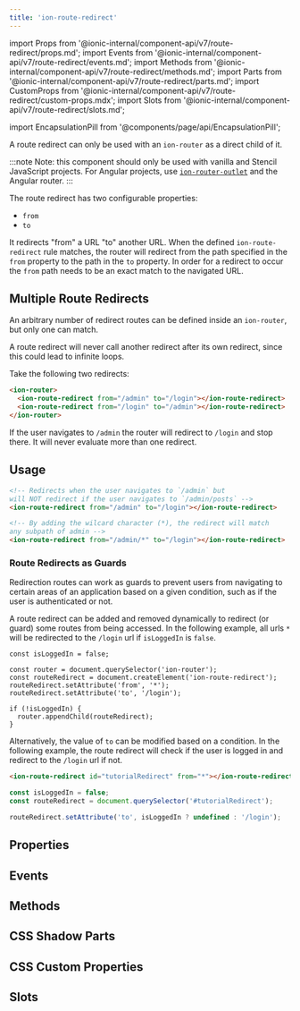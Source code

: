 ```yaml
---
title: 'ion-route-redirect'
---
```


import Props from '@ionic-internal/component-api/v7/route-redirect/props.md';
import Events from '@ionic-internal/component-api/v7/route-redirect/events.md';
import Methods from '@ionic-internal/component-api/v7/route-redirect/methods.md';
import Parts from '@ionic-internal/component-api/v7/route-redirect/parts.md';
import CustomProps from '@ionic-internal/component-api/v7/route-redirect/custom-props.mdx';
import Slots from '@ionic-internal/component-api/v7/route-redirect/slots.md';

<head>
  <title>ion-route-redirect: Redirect 'from' a URL 'to' Another URL</title>
  <meta
    name="description"
    content="ion-route-redirect is used with as a direct child of an ion-router and redirects 'from' a URL 'to' another URL. Read to learn about the route redirect plugin."
  />
</head>

import EncapsulationPill from '@components/page/api/EncapsulationPill';

A route redirect can only be used with an `ion-router` as a direct child of it.

:::note
Note: this component should only be used with vanilla and Stencil JavaScript projects. For Angular projects, use [`ion-router-outlet`](router-outlet.md) and the Angular router.
:::

The route redirect has two configurable properties:

- `from`
- `to`

It redirects "from" a URL "to" another URL. When the defined `ion-route-redirect` rule matches, the router will redirect from the path specified in the `from` property to the path in the `to` property. In order for a redirect to occur the `from` path needs to be an exact match to the navigated URL.

## Multiple Route Redirects

An arbitrary number of redirect routes can be defined inside an `ion-router`, but only one can match.

A route redirect will never call another redirect after its own redirect, since this could lead to infinite loops.

Take the following two redirects:

```html
<ion-router>
  <ion-route-redirect from="/admin" to="/login"></ion-route-redirect>
  <ion-route-redirect from="/login" to="/admin"></ion-route-redirect>
</ion-router>
```

If the user navigates to `/admin` the router will redirect to `/login` and stop there. It will never evaluate more than one redirect.

## Usage

```html
<!-- Redirects when the user navigates to `/admin` but
will NOT redirect if the user navigates to `/admin/posts` -->
<ion-route-redirect from="/admin" to="/login"></ion-route-redirect>

<!-- By adding the wilcard character (*), the redirect will match
any subpath of admin -->
<ion-route-redirect from="/admin/*" to="/login"></ion-route-redirect>
```

### Route Redirects as Guards

Redirection routes can work as guards to prevent users from navigating to certain areas of an application based on a given condition, such as if the user is authenticated or not.

A route redirect can be added and removed dynamically to redirect (or guard) some routes from being accessed. In the following example, all urls `*` will be redirected to the `/login` url if `isLoggedIn` is `false`.

```tsx
const isLoggedIn = false;

const router = document.querySelector('ion-router');
const routeRedirect = document.createElement('ion-route-redirect');
routeRedirect.setAttribute('from', '*');
routeRedirect.setAttribute('to', '/login');

if (!isLoggedIn) {
  router.appendChild(routeRedirect);
}
```

Alternatively, the value of `to` can be modified based on a condition. In the following example, the route redirect will check if the user is logged in and redirect to the `/login` url if not.

```html
<ion-route-redirect id="tutorialRedirect" from="*"></ion-route-redirect>
```

```javascript
const isLoggedIn = false;
const routeRedirect = document.querySelector('#tutorialRedirect');

routeRedirect.setAttribute('to', isLoggedIn ? undefined : '/login');
```

## Properties

<Props />

## Events

<Events />

## Methods

<Methods />

## CSS Shadow Parts

<Parts />

## CSS Custom Properties

<CustomProps />

## Slots

<Slots />
